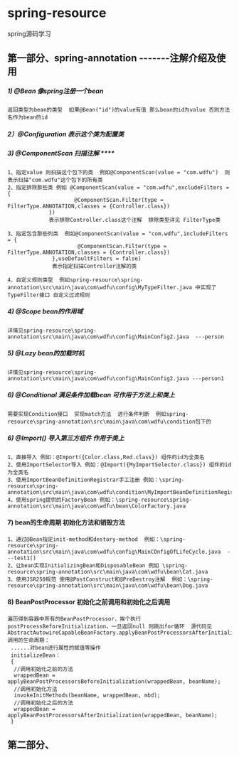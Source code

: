 # spring-resource
spring源码学习

## 第一部分、spring-annotation   -------注解介绍及使用
##### 1) @Bean 像spring注册一个bean
	返回类型为bean的类型  如果@Bean("id")的value有值 那么bean的id为value 否则方法名作为bean的id
##### 2）@Configuration 表示这个类为配置类
##### 3) @ComponentScan  扫描注解 ****
	1、指定value 则扫描这个包下的类  例如@ComponentScan(value = "com.wdfu")  则表示扫描"com.wdfu"这个包下的所有类
	2、指定排除那些类 例如 @ComponentScan(value = "com.wdfu",excludeFilters = {
                         @ComponentScan.Filter(type = FilterType.ANNOTATION,classes = {Controller.class})
                 })
                 表示排除Controller.class这个注解  排除类型详见 FilterType类
                 
	3、指定包含那些列类  例如@ComponentScan(value = "com.wdfu",includeFilters = {
                          @ComponentScan.Filter(type = FilterType.ANNOTATION,classes = {Controller.class})
                  },useDefaultFilters = false)
                  表示指定扫描Controller注解的类
    
	4、自定义规则类型  例如spring-resource\spring-annotation\src\main\java\com\wdfu\config\MyTypeFilter.java 中实现了TypeFilter接口 自定义过滤规则
    
##### 4) @Scope bean的作用域  <br>
	详情见spring-resource\spring-annotation\src\main\java\com\wdfu\config\MainConfig2.java  ---person
##### 5) @Lazy  bean的加载时机  <br>
 	详情见spring-resource\spring-annotation\src\main\java\com\wdfu\config\MainConfig2.java ---person1
##### 6) @Conditional  满足条件加载bean 可作用于方法上和类上 <br>
 	需要实现Condition接口  实现match方法  进行条件判断  例如spring-resource\spring-annotation\src\main\java\com\wdfu\condition包下的
##### 6) @Import()  导入第三方组件 作用于类上 <br>
	1、直接导入 例如：@Import({Color.class,Red.class}) 组件的id为全类名
	2、使用ImportSelector导入 例如：@Import({MyImportSelector.class}) 组件的id为全类名
	3、使用ImportBeanDefinitionRegistrar手工注册 例如：\spring-resource\spring-annotation\src\main\java\com\wdfu\condition\MyImportBeanDefinitionRegistrar.java
	4、使用spring提供的FactoryBean 例如：\spring-resource\spring-annotation\src\main\java\com\wdfu\bean\ColorFactory.java
                        
#### 7) bean的生命周期  初始化方法和销毁方法
	1、通过@Bean指定init-method和destory-method  例如：\spring-resource\spring-annotation\src\main\java\com\wdfu\config\MainCOnfigOfLifeCycle.java  ---test1()
	2、让bean实现InitializingBean和DisposableBean 例如 \spring-resource\spring-annotation\src\main\java\com\wdfu\bean\Cat.java
	3、使用JSR250规范 使用@PostConstruct和@PreDestroy注解  例如：\spring-resource\spring-annotation\src\main\java\com\wdfu\bean\Dog.java
                        
#### 8) BeanPostProcessor 初始化之前调用和初始化之后调用  
	遍历得到容器中所有的BeanPostProcessor，挨个执行postProcessBeforeInitialization，一旦返回null 则跳出for循环  源代码见	
	AbstractAutowireCapableBeanFactory.applyBeanPostProcessorsAfterInitialization()
	调用的生命周期：
	 ......对bean进行属性的赋值等操作
	 initializeBean：
	 {
      //调用初始化之前的方法
      wrappedBean = applyBeanPostProcessorsBeforeInitialization(wrappedBean, beanName);
      //调用初始化方法
      invokeInitMethods(beanName, wrappedBean, mbd);
      //调用初始化之后的方法
      wrappedBean = applyBeanPostProcessorsAfterInitialization(wrappedBean, beanName);                                      
     }
## 第二部分、                     
